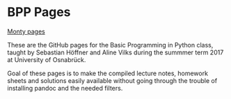 # BPP Pages

[Monty pages](https://shoeffner.github.io/monty)

These are the GitHub pages for the Basic Programming in Python class, taught by
Sebastian Höffner and Aline Vilks during the summmer term 2017 at University of
Osnabrück.

Goal of these pages is to make the compiled lecture notes, homework sheets and
solutions easily available without going through the trouble of installing
pandoc and the needed filters.

